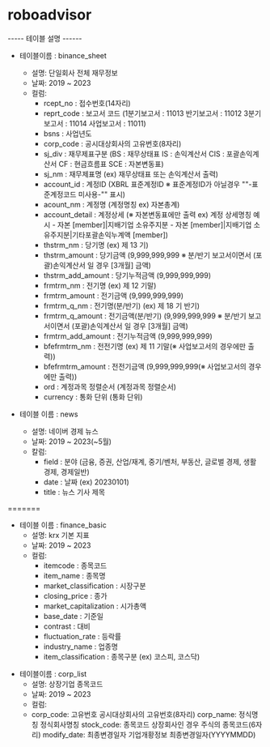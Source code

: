 # roboadvisor

----- 테이블 설명 ------
- 테이블이름 : binance_sheet
  - 설명: 단일회사 전체 재무정보
  - 날짜: 2019 ~ 2023
  - 컬럼: 
    - rcept_no : 접수번호(14자리)
    - reprt_code : 보고서 코드 (1분기보고서 : 11013 반기보고서 : 11012 3분기보고서 : 11014 사업보고서 : 11011)
    - bsns : 사업년도 
    - corp_code : 공시대상회사의 고유번호(8자리)
    - sj_div : 재무제표구분	(BS : 재무상태표 IS : 손익계산서 CIS : 포괄손익계산서 CF : 현금흐름표 SCE : 자본변동표)
    - sj_nm :	재무제표명	(ex) 재무상태표 또는 손익계산서 출력)
    - account_id : 계정ID	(XBRL 표준계정ID ※ 표준계정ID가 아닐경우 ""-표준계정코드 미사용-"" 표시)
    - acount_nm : 계정명	(계정명칭 ex) 자본총계)
    - account_detail : 계정상세	(※ 자본변동표에만 출력 ex) 계정 상세명칭 예시 - 자본 [member]|지배기업 소유주지분 - 자본 [member]|지배기업 소유주지분|기타포괄손익누계액 [member])
    - thstrm_nm :	당기명	(ex) 제 13 기)
    - thstrm_amount :	당기금액	(9,999,999,999 ※ 분/반기 보고서이면서 (포괄)손익계산서 일 경우 [3개월] 금액)
    - thstrm_add_amount :	당기누적금액	(9,999,999,999)
    - frmtrm_nm :	전기명	(ex) 제 12 기말)
    - frmtrm_amount :	전기금액	(9,999,999,999)
    - frmtrm_q_nm	: 전기명(분/반기)	(ex) 제 18 기 반기)
    - frmtrm_q_amount : 전기금액(분/반기)	(9,999,999,999 ※ 분/반기 보고서이면서 (포괄)손익계산서 일 경우 [3개월] 금액)
    - frmtrm_add_amount :	전기누적금액	(9,999,999,999)
    - bfefrmtrm_nm : 전전기명	(ex) 제 11 기말(※ 사업보고서의 경우에만 출력))
    - bfefrmtrm_amount : 전전기금액	(9,999,999,999(※ 사업보고서의 경우에만 출력))
    - ord	: 계정과목 정렬순서	(계정과목 정렬순서)
    - currency : 통화 단위	(통화 단위)


- 테이블 이름 : news
  - 설명: 네이버 경제 뉴스
  - 날짜: 2019 ~ 2023(~5월)
  - 칼럼:
    - field : 분야 (금융, 증권, 산업/재계, 중기/벤처, 부동산, 글로벌 경제, 생활경제, 경제일반)
    - date : 날짜 (ex) 20230101)   
    - title : 뉴스 기사 제목

<!-- <<<<<<< chan -->
=======
- 테이블 이름 : finance_basic
  - 설명: krx 기본 지표
  - 날짜: 2019 ~ 2023
  - 컬럼:
    - itemcode : 종목코드
    - item_name : 종목명
    - market_classification : 시장구분
    - closing_price : 종가
    - market_capitalization : 시가총액
    - base_date : 기준일
    - contrast : 대비
    - fluctuation_rate : 등락률
    - industry_name : 업종명
    - item_classification : 종목구분 (ex) 코스피, 코스닥)


<!-- >>>>>>> main -->

- 테이블이름 : corp_list
  - 설명: 상장기업 종목코드 
  - 날짜: 2019 ~ 2023
  - 컬럼: 
  - corp_code: 고유번호	공시대상회사의 고유번호(8자리) 
    corp_name: 정식명칭	정식회사명칭 
    stock_code:	종목코드	상장회사인 경우 주식의 종목코드(6자리) 
    modify_date:	최종변경일자	기업개황정보 최종변경일자(YYYYMMDD) 
